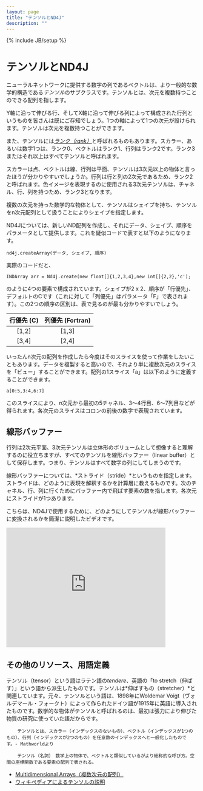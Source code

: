 ```yaml
---
layout: page
title: "テンソルとND4J"
description: ""
---
```

{% include JB/setup %}

# テンソルとND4J

ニューラルネットワークに提供する数字の列であるベクトルは、より一般的な数学的構造である*テンソル*のサブクラスです。テンソルとは、次元を複数持つことのできる配列を指します。 

Y軸に沿って伸びる行、そしてX軸に沿って伸びる列によって構成された行列というものを皆さんは既にご存知でしょう。1つの軸によって1つの次元が設けられます。テンソルは次元を複数持つことができます。

また、テンソルには[*ランク（rank）*](http://mathworld.wolfram.com/TensorRank.html)と呼ばれるものもあります。スカラー、あるいは数字1つは、ランク0、ベクトルはランク1、行列はランク2です。ランク3またはそれ以上はすべてテンソルと呼ばれます。 

スカラーは点、ベクトルは線、行列は平面、テンソルは3次元以上の物体と言ったほうが分かりやすいでしょうか。行列は行と列の2次元であるため、ランク2と呼ばれます。色イメージを表現するのに使用される3次元テンソルは、チャネル、行、列を持つため、ランク3となります。 

複数の次元を持った数学的な物体として、テンソルはシェイプを持ち、テンソルをn次元配列として扱うことによりシェイプを指定します。 

ND4Jについては、新しいND配列を作成し、それにデータ、シェイプ、順序をパラメータとして提供します。これを疑似コードで表すと以下のようになります。 

    nd4j.createArray(データ, シェイプ, 順序)

実際のコードだと、

    INDArray arr = Nd4j.create(new float[]{1,2,3,4},new int[]{2,2},'c');

のように4つの要素で構成されています。シェイプが2 x 2、順序が「行優先」、デフォルトのCです（これに対して「列優先」はパラメータ「F」で表されます）。この2つの順序の区別は、表で見るのが最も分かりやすいでしょう。

| 行優先 (C) | 列優先 (Fortran) | 
| :-------------:|:-------------:| 
| [1,2] | [1,3] |
| [3,4] | [2,4] |

いったんn次元の配列を作成したら今度はそのスライスを使って作業をしたいこともあります。データを複製すると高いので、それより単に複数次元のスライスを「ビュー」することができます。配列の1スライス「a」は以下のように定義することができます。

    a[0:5,3:4,6:7]

このスライスにより、*n*次元から最初の5チャネル、3～4行目、6～7列目などが得られます。各次元のスライスはコロンの前後の数字で表現されています。 

## 線形バッファー

行列は2次元平面、3次元テンソルは立体形のボリュームとして想像すると理解するのに役立ちますが、すべてのテンソルを線形バッファー（linear buffer）として保存します。つまり、テンソルはすべて数字の列にしてしまうのです。 

線形バッファーについては、*ストライド（stride）*というものを指定します。ストライドは、どのように表現を解釈するかを計算層に教えるものです。次のチャネル、行、列に行くためにバッファー内で飛ばす要素の数を指します。各次元にストライドが1つあります。

こちらは、ND4Jで使用するために、どのようにしてテンソルが線形バッファーに変換されるかを簡潔に説明したビデオです。

<iframe width="420" height="315" src="https://www.youtube.com/embed/EHHtyRKQIJ0" frameborder="0" allowfullscreen></iframe>

## その他のリソース、用語定義

テンソル（tensor）という語はラテン語の*tendere*、英語の「to stretch（伸ばす）」という語から派生したものです。テンソルは*伸ばすもの（stretcher）*と関連しています。元々、テンソルという語は、1898年にWoldemar Voigt（ヴォルデマール・フォークト）によって作られたドイツ語が1915年に英語に導入されたものです。数学的な物体がテンソルと呼ばれるのは、最初は張力により伸びた物質の研究に使っていた語だからです。

        テンソルとは、スカラー（インデックスのないもの）、ベクトル（インデックスが1つのもの）、行列（インデックスが2つのもの）を任意数のインデックスへと一般化したものです。- Mathworldより

        テンソル（名詞）　数学上の物体で、ベクトルと類似しているがより総称的な呼び方。空間の座標関数である要素の配列で表される。
        
* [Multidimensional Arrays（複数次元の配列）](https://www.mathworks.com/help/matlab/math/multidimensional-arrays.html?requestedDomain=www.mathworks.com)
* [ウィキペディアによるテンソルの説明](https://ja.wikipedia.org/wiki/%E3%83%86%E3%83%B3%E3%82%BD%E3%83%AB)
